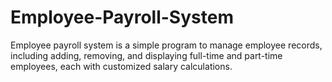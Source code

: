 # Employee-Payroll-System
Employee payroll system is a simple program to manage employee records, including adding, removing, and displaying full-time and part-time employees, each with customized salary calculations.
